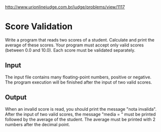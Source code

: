 http://www.urionlinejudge.com.br/judge/problems/view/1117

# Score Validation

Write a program that reads two scores of a student. Calculate and print the
average of these scores. Your program must accept only valid scores
(between 0.0 and 10.0). Each score must be validated separately.

## Input

The input file contains many floating-point numbers​​, positive or negative.
The program execution will be finished after the input of two valid scores.

## Output

When an invalid score is read, you should print the message "nota invalida".
After the input of two valid scores, the message "media = " must be printed
followed by the average of the student. The average must be printed with 2
numbers after the decimal point.
